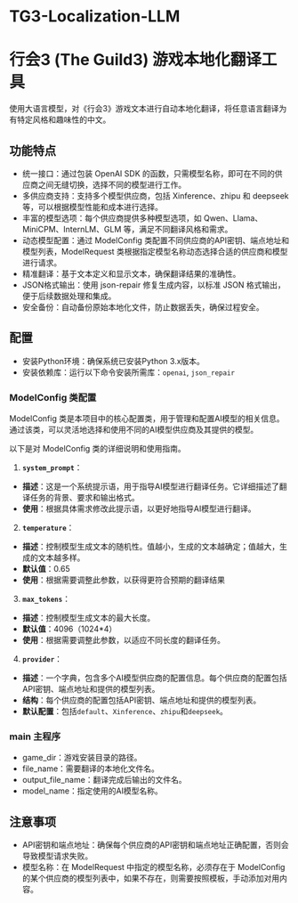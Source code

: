 # TG3-Localization-LLM
# 行会3 (The Guild3) 游戏本地化翻译工具

使用大语言模型，对《行会3》游戏文本进行自动本地化翻译，将任意语言翻译为有特定风格和趣味性的中文。

## 功能特点
- 统一接口：通过包装 OpenAI SDK 的函数，只需模型名称，即可在不同的供应商之间无缝切换，选择不同的模型进行工作。
- 多供应商支持：支持多个模型供应商，包括 Xinference、zhipu 和 deepseek 等，可以根据模型性能和成本进行选择。
- 丰富的模型选项：每个供应商提供多种模型选项，如 Qwen、Llama、MiniCPM、InternLM、GLM 等，满足不同翻译风格和需求。
- 动态模型配置：通过 ModelConfig 类配置不同供应商的API密钥、端点地址和模型列表，ModelRequest 类根据指定模型名称动态选择合适的供应商和模型进行请求。
- 精准翻译：基于文本定义和显示文本，确保翻译结果的准确性。
- JSON格式输出：使用 json-repair 修复生成内容，以标准 JSON 格式输出，便于后续数据处理和集成。
- 安全备份：自动备份原始本地化文件，防止数据丢失，确保过程安全。


## 配置
- 安装Python环境：确保系统已安装Python 3.x版本。
- 安装依赖库：运行以下命令安装所需库：`openai`, `json_repair`

### ModelConfig 类配置
ModelConfig 类是本项目中的核心配置类，用于管理和配置AI模型的相关信息。通过该类，可以灵活地选择和使用不同的AI模型供应商及其提供的模型。

以下是对 ModelConfig 类的详细说明和使用指南。

1. **`system_prompt`**：
  - **描述**：这是一个系统提示语，用于指导AI模型进行翻译任务。它详细描述了翻译任务的背景、要求和输出格式。
  - **使用**：根据具体需求修改此提示语，以更好地指导AI模型进行翻译。

2. **`temperature`**：
  - **描述**：控制模型生成文本的随机性。值越小，生成的文本越确定；值越大，生成的文本越多样。
  - **默认值**：0.65
  - **使用**：根据需要调整此参数，以获得更符合预期的翻译结果

3. **`max_tokens`**：
  - **描述**：控制模型生成文本的最大长度。
  - **默认值**：4096（1024*4）
  - **使用**：根据需要调整此参数，以适应不同长度的翻译任务。

4. **`provider`**：
  - **描述**：一个字典，包含多个AI模型供应商的配置信息。每个供应商的配置包括API密钥、端点地址和提供的模型列表。
  - **结构**：每个供应商的配置包括API密钥、端点地址和提供的模型列表。
  - **默认配置**：包括`default`、`Xinference`、`zhipu`和`deepseek`。



### main 主程序
- game_dir：游戏安装目录的路径。
- file_name：需要翻译的本地化文件名。
- output_file_name：翻译完成后输出的文件名。
- model_name：指定使用的AI模型名称。

## 注意事项
- API密钥和端点地址：确保每个供应商的API密钥和端点地址正确配置，否则会导致模型请求失败。
- 模型名称：在 ModelRequest 中指定的模型名称，必须存在于 ModelConfig 的某个供应商的模型列表中，如果不存在，则需要按照模板，手动添加对用内容。
